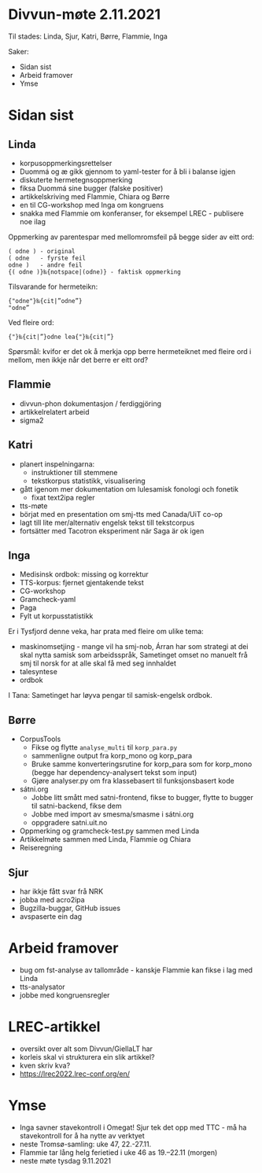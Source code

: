# Divvun-møte 2.11.2021

Til stades: Linda, Sjur, Katri, Børre, Flammie, Inga

Saker:
* Sidan sist
* Arbeid framover
* Ymse

# Sidan sist

## Linda
* korpusoppmerkingsrettelser
* Duommá og æ gikk gjennom to yaml-tester for å bli i balanse igjen
* diskuterte  hermetegnsoppmerking 
* fiksa Duommá sine bugger (falske positiver)
* artikkelskriving med Flammie, Chiara og Børre
* en til CG-workshop med Inga om kongruens
* snakka med Flammie om konferanser, for eksempel LREC - publisere noe ilag

Oppmerking av parentespar med mellomromsfeil på begge sider av eitt ord:
```
( odne ) - original 
( odne   - fyrste feil
odne )   - andre feil
{( odne )}‰{notspace|(odne)} - faktisk oppmerking
```

Tilsvarande for hermeteikn:
```
{"odne"}‰{cit|”odne”}
"odne”
```

Ved fleire ord:
```
{"}‰{cit|”}odne lea{"}‰{cit|”}
```

Spørsmål: kvifor er det ok å merkja opp berre hermeteiknet med fleire ord i mellom, men ikkje når det berre er eitt ord?

## Flammie
* divvun-phon dokumentasjon / ferdiggjöring
* artikkelrelatert arbeid
* sigma2

## Katri
* planert inspelningarna:
    * instruktioner till stemmene
    * tekstkorpus statistikk, visualisering
* gått igenom mer dokumentation om lulesamisk fonologi och fonetik 
    * fixat text2ipa regler 
* tts-møte
* börjat med en presentation om smj-tts med Canada/UiT co-op
* lagt till lite mer/alternativ engelsk tekst till tekstcorpus
* fortsätter med Tacotron eksperiment när Saga är ok igen

## Inga
* Medisinsk ordbok: missing og korrektur
* TTS-korpus: fjernet gjentakende tekst
* CG-workshop
* Gramcheck-yaml
* Paga
* Fylt ut korpusstatistikk

Er i Tysfjord denne veka, har prata med fleire om ulike tema:
- maskinomsetjing - mange vil ha smj-nob, Árran har som strategi at dei
  skal nytta samisk som arbeidsspråk, Sametinget omset no manuelt frå smj
  til norsk for at alle skal få med seg innhaldet
- talesyntese
- ordbok

I Tana: Sametinget har løyva pengar til samisk-engelsk ordbok.

## Børre

* CorpusTools
    * Fikse og flytte `analyse_multi` til `korp_para.py`
    * sammenligne output fra korp_mono og korp_para
    * Bruke samme konverteringsrutine for korp_para som for korp_mono 
      (begge har dependency-analysert tekst som input)
    * Gjøre analyser.py om fra klassebasert til funksjonsbasert kode
* sátni.org
    * Jobbe litt smått med satni-frontend, fikse to bugger, flytte to 
      bugger til satni-backend, fikse dem
    * Jobbe med import av smesma/smasme i sátni.org
    * oppgradere satni.uit.no
* Oppmerking og gramcheck-test.py sammen med Linda
* Artikkelmøte sammen med Linda, Flammie og Chiara
* Reiseregning


## Sjur
- har ikkje fått svar frå NRK
- jobba med acro2ipa
- Bugzilla-buggar, GitHub issues
- avspaserte ein dag

# Arbeid framover
* bug om fst-analyse av tallområde - kanskje Flammie kan fikse i lag med Linda
* tts-analysator
* jobbe med kongruensregler

# LREC-artikkel
- oversikt over alt som Divvun/GiellaLT har
- korleis skal vi strukturera ein slik artikkel?
- kven skriv kva?
- <https://lrec2022.lrec-conf.org/en/>

# Ymse
* Inga savner stavekontroll i Omegat! Sjur tek det opp med TTC - må ha stavekontroll for å ha nytte av verktyet
* neste Tromsø-samling: uke 47, 22.-27.11.
* Flammie tar lång helg ferietied i uke 46 as 19.–22.11 (morgen)
* neste møte tysdag 9.11.2021
